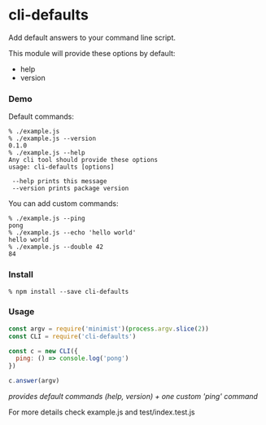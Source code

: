 # cli-defaults

Add default answers to your command line script.

This module will provide these options by default:
- help
- version

### Demo

Default commands:

```
% ./example.js
% ./example.js --version
0.1.0
% ./example.js --help
Any cli tool should provide these options
usage: cli-defaults [options]

 --help prints this message
 --version prints package version

```

You can add custom commands:

```
% ./example.js --ping
pong
% ./example.js --echo 'hello world'
hello world
% ./example.js --double 42
84
```

### Install

```
% npm install --save cli-defaults
```

### Usage

```js
const argv = require('minimist')(process.argv.slice(2))
const CLI = require('cli-defaults')

const c = new CLI({
  ping: () => console.log('pong')
})

c.answer(argv)
```
_provides default commands (help, version) + one custom 'ping' command_

For more details check example.js and test/index.test.js
